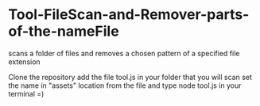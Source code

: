# Tool-FileScan-and-Remover-parts-of-the-nameFile
scans a folder of files and removes a chosen pattern of a specified file extension

Clone the repository add the file tool.js in your folder that you will scan set the name in "assets" location from the file and type node tool.js in your terminal =)
